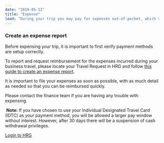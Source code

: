 ```yaml
---
date: "2019-05-13"
title: "Expense"
lead: "During your trip you may pay for expenses out-of-pocket, which you will be reimbursed for once you submit an expense report"
---
```


<article class="content-left col-xs-12 col-sm-12 col-md-12">

<div class="card px-4 pt-4 my-4 bg-light">
    <div class="row">
        <div class="col-sm-8">

### Create an expense report

Before expensing your trip, it is important to first verify payment methods are setup correctly.

To report and request reimbursement for the expenses incurred during your business travel, please locate your Travel Request in HRG and follow [this guide to create an expense report](https://hrg.exceedlms.com/student/activity/220777-creating-an-expense-report-ug).
​

It is important to file your expenses as soon as possible, with as much detail as needed so that you can be reimbursed quickly.


Please contact the finance team if you are having any trouble with expensing.

​
**Note:** If you have chosen to use your Individual Designated Travel Card (IDTC) as your payment method, you will be allowed a larger pay window without interest. However, after 30 days there will be a suspension of cash withdrawal privileges.
        </div>
        <div class="col-sm-4">
            <p class="text-center">
                <a href="https://isuite6.hrgworldwide.com/gcportal/en-ca/sts.aspx" class="btn btn-primary my-4 px-4">Login to HRG</a>
            </p>
        </div>
    </div>
</div>

